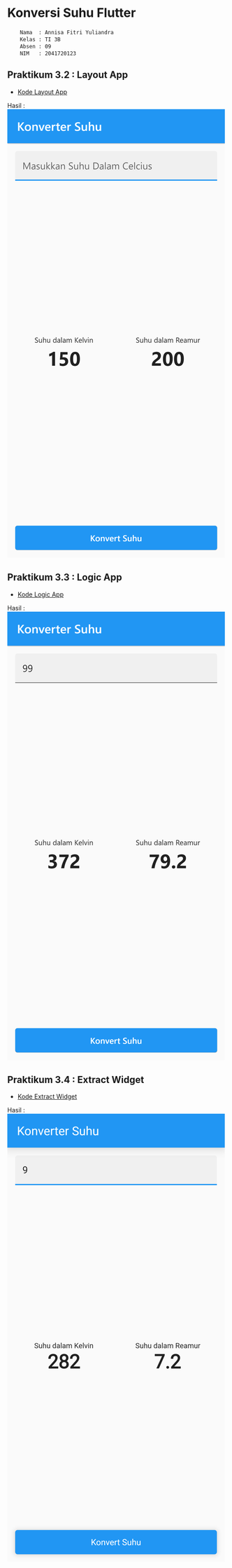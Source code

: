 # Konversi Suhu Flutter

        Nama  : Annisa Fitri Yuliandra
        Kelas : TI 3B
        Absen : 09
        NIM   : 2041720123

## Praktikum 3.2 : Layout App
- [Kode Layout App](https://github.com/AnnisaFitry/konversi_suhu_flutter/commit/193c1f14905f99129285e4ddf271a3c84357b5b3)

Hasil : ![](images/1.png)

## Praktikum 3.3 : Logic App
- [Kode Logic App](https://github.com/AnnisaFitry/konversi_suhu_flutter/commit/b1f3b72df48bb4f4838a1ed6836aa0a9c4d54b47)

Hasil : ![](images/2.png)

## Praktikum 3.4 : Extract Widget
- [Kode Extract Widget](https://github.com/AnnisaFitry/konversi_suhu_flutter/commit/4dba2cc53c4712832fab16c453b12ed6b4e57065)

Hasil : ![](images/3.png)

